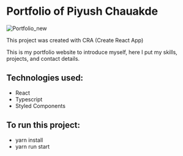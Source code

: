 # Portfolio of Piyush Chauakde
![Portfolio_new](https://github.com/PiyushChaukade/Portfolio/assets/93372962/b49d2c41-cdcc-4e9e-a566-e71d2679649b)
 
This project was created with CRA (Create React App)

This is my portfolio website to introduce myself, here I put my skills, projects, and contact details.

## Technologies used:
- React
- Typescript
- Styled Components
 
## To run this project:
- yarn install
- yarn run start
